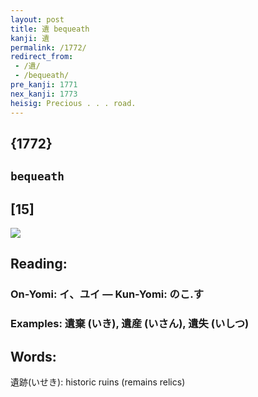 ```yaml
---
layout: post
title: 遺 bequeath
kanji: 遺
permalink: /1772/
redirect_from:
 - /遺/
 - /bequeath/
pre_kanji: 1771
nex_kanji: 1773
heisig: Precious . . . road.
---
```


## {1772}

## `bequeath`

## [15]

<div class="stroke"><img src="E981BA.png" /></div>

## Reading:

### On-Yomi: イ、ユイ &mdash; Kun-Yomi: のこ.す

### Examples: 遺棄 (いき), 遺産 (いさん), 遺失 (いしつ)

## Words:

遺跡(いせき): historic ruins (remains relics)
